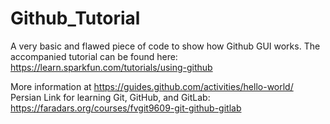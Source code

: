 # Github_Tutorial
A very basic and flawed piece of code to show how Github GUI works.
The accompanied tutorial can be found here:
https://learn.sparkfun.com/tutorials/using-github

More information at
https://guides.github.com/activities/hello-world/
Persian Link for learning Git, GitHub, and GitLab:
https://faradars.org/courses/fvgit9609-git-github-gitlab
